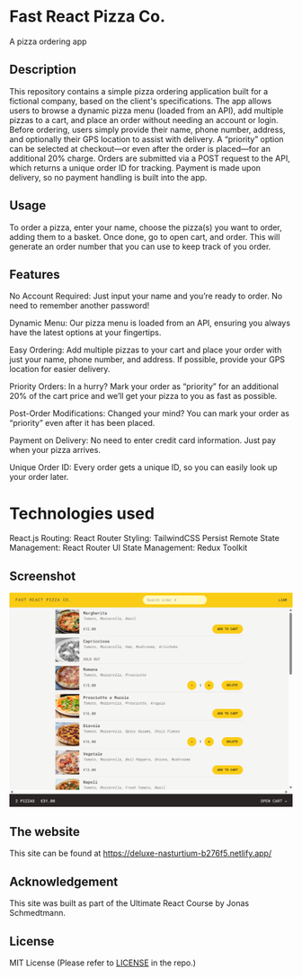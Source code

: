 # Fast React Pizza Co.

A pizza ordering app

## Description

This repository contains a simple pizza ordering application built for a fictional company, based on the client's specifications. The app allows users to browse a dynamic pizza menu (loaded from an API), add multiple pizzas to a cart, and place an order without needing an account or login. Before ordering, users simply provide their name, phone number, address, and optionally their GPS location to assist with delivery. A “priority” option can be selected at checkout—or even after the order is placed—for an additional 20% charge. Orders are submitted via a POST request to the API, which returns a unique order ID for tracking. Payment is made upon delivery, so no payment handling is built into the app.


## Usage

To order a pizza, enter your name, choose the pizza(s) you want to order, adding them to a basket. Once done, go to open cart, and order.  This will generate an order number that you can use to keep track of you order. 


## Features
No Account Required: Just input your name and you’re ready to order. No need to remember another password!

Dynamic Menu: Our pizza menu is loaded from an API, ensuring you always have the latest options at your fingertips.

Easy Ordering: Add multiple pizzas to your cart and place your order with just your name, phone number, and address. If possible, provide your GPS location for easier delivery.

Priority Orders: In a hurry? Mark your order as “priority” for an additional 20% of the cart price and we’ll get your pizza to you as fast as possible.

Post-Order Modifications: Changed your mind? You can mark your order as “priority” even after it has been placed.

Payment on Delivery: No need to enter credit card information. Just pay when your pizza arrives.

Unique Order ID: Every order gets a unique ID, so you can easily look up your order later.


# Technologies used
React.js
Routing: React Router
Styling: TailwindCSS
Persist Remote State Management: React Router
UI State Management: Redux Toolkit



## Screenshot

![Screenshot](./screenshot-fast-react-pizza.png)

## The website

This site can be found at https://deluxe-nasturtium-b276f5.netlify.app/

## Acknowledgement

This site was built as part of the Ultimate React Course by Jonas Schmedtmann.


## License

MIT License (Please refer to [LICENSE](/LICENSE) in the repo.)

